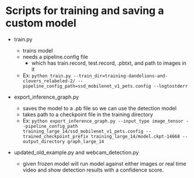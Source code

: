 # Scripts for training and saving a custom model
- train.py 
    - trains model
    - needs a pipeline.config file 
        - which has train.record, test.record, .pbtxt, and path to images in it
    - Ex: `python train.py --train_dir=training-dandelions-and-clovers_relabeled-2/ --pipeline_config_path=ssd_mobilenet_v1_pets.config --logtostderr`

- export_inference_graph.py
    - saves the model to a .pb file so we can use the detection model
    - takes path to a checkpoint file in the training directory
    - Ex: `python export_inference_graph.py --input_type image_tensor --pipeline_config_path training_large_14/ssd_mobilenet_v1_pets.config --trained_checkpoint_prefix training_large_14/model.ckpt-14668 --output_directory graph_large_14`

- updated_old_example.py and webcam_detection.py 
    - given frozen model will run model against either images or real time video and show detection results with a confidence score.